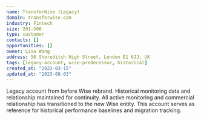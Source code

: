 ```yaml
---
name: TransferWise (Legacy)
domain: transferwise.com
industry: Fintech
size: 201-500
type: customer
contacts: []
opportunities: []
owner: Lisa Wang
address: 56 Shoreditch High Street, London E1 6JJ, UK
tags: [legacy-account, wise-predecessor, historical]
created_at: "2022-03-15"
updated_at: "2023-08-03"
---
```


Legacy account from before Wise rebrand. Historical monitoring data and relationship maintained for continuity. All active monitoring and commercial relationship has transitioned to the new Wise entity. This account serves as reference for historical performance baselines and migration tracking.